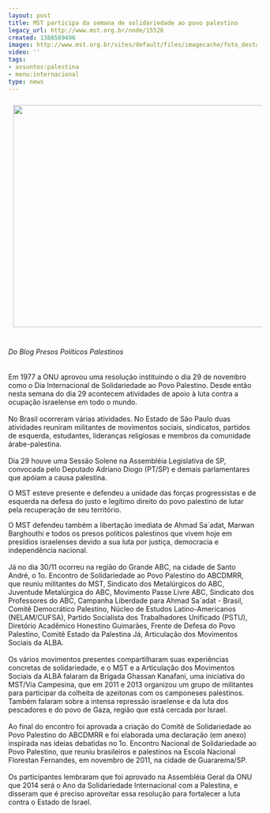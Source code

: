 ```yaml
---
layout: post
title: MST participa da semana de solidariedade ao povo palestino
legacy_url: http://www.mst.org.br/node/15526
created: 1386589496
images: http://www.mst.org.br/sites/default/files/imagecache/foto_destaque/unnamed!.jpg
video: ''
tags:
- assuntos:palestina
- menu:internacional
type: news
---
```

<p><img alt="" src="http://www.mst.org.br/sites/default/files/unnamed.jpg" style="margin: 10px;" height="450" width="600"></p><p><br><em>Do Blog Presos Políticos Palestinos <br><br></em><br>Em 1977 a ONU aprovou uma resolução instituindo o dia 29 de novembro como o Dia Internacional de Solidariedade ao Povo Palestino. Desde então nesta semana do dia 29 acontecem atividades de apoio à luta contra a ocupação israelense em todo o mundo.<br><br> No Brasil ocorreram várias atividades. No Estado de São Paulo duas atividades reuniram militantes de movimentos sociais, sindicatos, partidos de esquerda, estudantes, lideranças religiosas e membros da comunidade árabe-palestina.<br><br>Dia 29 houve uma Sessão Solene na Assembléia Legislativa de SP, convocada pelo Deputado Adriano Diogo (PT/SP) e demais parlamentares que apóiam a causa palestina.</p><p>O MST esteve presente e defendeu a unidade das forças progressistas e de esquerda na defesa do justo e legítimo direito do povo palestino de lutar pela recuperação de seu território.</p><p>O MST defendeu também a libertação imediata de Ahmad Sa´adat, Marwan Barghouthi e todos os presos políticos palestinos que vivem hoje em presídios israelenses devido a sua luta por justiça, democracia e independência nacional.<br><br>Já no dia 30/11 ocorreu na região do Grande ABC, na cidade de Santo André, o 1o. Encontro de Solidariedade ao Povo Palestino do ABCDMRR, que reuniu militantes do MST, Sindicato dos Metalúrgicos do ABC, Juventude Metalúrgica do ABC, Movimento Passe Livre ABC, Sindicato dos Professores do ABC, Campanha Liberdade para Ahmad Sa´adat - Brasil, Comitê Democrático Palestino, Núcleo de Estudos Latino-Americanos (NELAM/CUFSA), Partido Socialista dos Trabalhadores Unificado (PSTU), Diretório Acadêmico Honestino Guimarães, Frente de Defesa do Povo Palestino, Comitê Estado da Palestina Já, Articulação dos Movimentos Sociais da ALBA.<br><br>Os vários movimentos presentes compartilharam suas experiências concretas de solidariedade, e o MST e a Articulação dos Movimentos Sociais da ALBA falaram da Brigada Ghassan Kanafani, uma iniciativa do MST/Via Campesina, que em 2011 e 2013 organizou um grupo de militantes para participar da colheita de azeitonas com os camponeses palestinos. Também falaram sobre a intensa repressão israelense e da luta dos pescadores e do povo de Gaza, região que está cercada por Israel.<br><br>Ao final do encontro foi aprovada a criação do Comitê de Solidariedade ao Povo Palestino do ABCDMRR e foi elaborada uma declaração (em anexo) inspirada nas ideias debatidas no 1o. Encontro Nacional de Solidariedade ao Povo Palestino, que reuniu brasileiros e palestinos na Escola Nacional Florestan Fernandes, em novembro de 2011, na cidade de Guararema/SP.<br><br>Os participantes lembraram que foi aprovado na Assembléia Geral da ONU que 2014 será o Ano da Solidariedade Internacional com a Palestina, e disseram que é preciso aproveitar essa resolução para fortalecer a luta contra o Estado de Israel.</p><p>&nbsp;</p>
